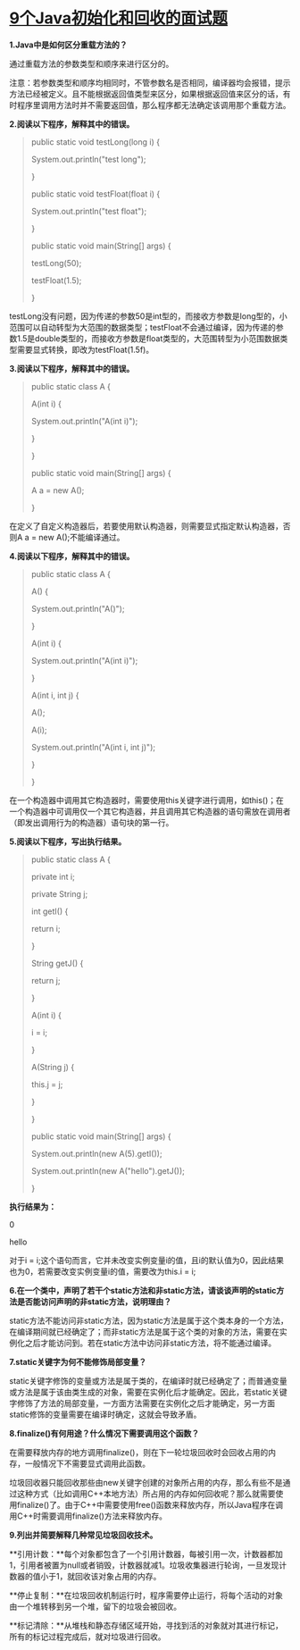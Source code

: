 # [9个Java初始化和回收的面试题](http://www.cnblogs.com/huajiezh/p/5790940.html)



**1.Java中是如何区分重载方法的？**



通过重载方法的参数类型和顺序来进行区分的。



注意：若参数类型和顺序均相同时，不管参数名是否相同，编译器均会报错，提示方法已经被定义。且不能根据返回值类型来区分，如果根据返回值来区分的话，有时程序里调用方法时并不需要返回值，那么程序都无法确定该调用那个重载方法。



**2.阅读以下程序，解释其中的错误。**

> public static void testLong\(long i\) {
>
> System.out.println\("test long"\);
>
> }
>
>
>
> public static void testFloat\(float i\) {
>
> System.out.println\("test float"\);
>
> }
>
> public static void main\(String\[\] args\) {
>
> testLong\(50\);
>
> testFloat\(1.5\);
>
> }

testLong没有问题，因为传递的参数50是int型的，而接收方参数是long型的，小范围可以自动转型为大范围的数据类型；testFloat不会通过编译，因为传递的参数1.5是double类型的，而接收方参数是float类型的，大范围转型为小范围数据类型需要显式转换，即改为testFloat\(1.5f\)。



**3.阅读以下程序，解释其中的错误。**

> public static class A {
>
> A\(int i\) {
>
> System.out.println\("A\(int i\)"\);
>
> }
>
> }
>
> public static void main\(String\[\] args\) {
>
> A a = new A\(\);
>
> }

在定义了自定义构造器后，若要使用默认构造器，则需要显式指定默认构造器，否则A a = new A\(\);不能编译通过。



**4.阅读以下程序，解释其中的错误。**



> public static class A {
>
> A\(\) {
>
> System.out.println\("A\(\)"\);
>
> }
>
> A\(int i\) {
>
> System.out.println\("A\(int i\)"\);
>
> }
>
> A\(int i, int j\) {
>
> A\(\);
>
> A\(i\);
>
> System.out.println\("A\(int i, int j\)"\);
>
> }
>
> }

在一个构造器中调用其它构造器时，需要使用this关键字进行调用，如this\(\)；在一个构造器中可调用仅一个其它构造器，并且调用其它构造器的语句需放在调用者（即发出调用行为的构造器）语句块的第一行。



**5.阅读以下程序，写出执行结果。**

> public static class A {
>
> private int i;
>
> private String j;
>
> int getI\(\) {
>
> return i;
>
> }
>
> String getJ\(\) {
>
> return j;
>
> }
>
> A\(int i\) {
>
> i = i;
>
> }
>
> A\(String j\) {
>
> this.j = j;
>
> }
>
> }
>
> public static void main\(String\[\] args\) {
>
> System.out.println\(new A\(5\).getI\(\)\);
>
> System.out.println\(new A\("hello"\).getJ\(\)\);
>
> }

**执行结果为：**



0



hello



对于i = i;这个语句而言，它并未改变实例变量i的值，且i的默认值为0，因此结果也为0，若需要改变实例变量i的值，需要改为this.i = i;



**6.在一个类中，声明了若干个static方法和非static方法，请谈谈声明的static方法是否能访问声明的非static方法，说明理由？**



static方法不能访问非static方法，因为static方法是属于这个类本身的一个方法，在编译期间就已经确定了；而非static方法是属于这个类的对象的方法，需要在实例化之后才能访问到。若在static方法中访问非static方法，将不能通过编译。



**7.static关键字为何不能修饰局部变量？**



static关键字修饰的变量或方法是属于类的，在编译时就已经确定了；而普通变量或方法是属于该由类生成的对象，需要在实例化后才能确定。因此，若static关键字修饰了方法的局部变量，一方面方法需要在实例化之后才能确定，另一方面static修饰的变量需要在编译时确定，这就会导致矛盾。



**8.finalize\(\)有何用途？什么情况下需要调用这个函数？**



在需要释放内存的地方调用finalize\(\)，则在下一轮垃圾回收时会回收占用的内存，一般情况下不需要显式调用此函数。



垃圾回收器只能回收那些由new关键字创建的对象所占用的内存，那么有些不是通过这种方式（比如调用C++本地方法）所占用的内存如何回收呢？那么就需要使用finalize\(\)了。由于C++中需要使用free\(\)函数来释放内存，所以Java程序在调用C++时需要调用finalize\(\)方法来释放内存。



**9.列出并简要解释几种常见垃圾回收技术。**



**引用计数：**每个对象都包含了一个引用计数器，每被引用一次，计数器都加1，引用者被置为null或者销毁，计数器就减1。垃圾收集器进行轮询，一旦发现计数器的值小于1，就回收该对象占用的内存。



**停止复制：**在垃圾回收机制运行时，程序需要停止运行，将每个活动的对象由一个堆转移到另一个堆，留下的垃圾会被回收。



**标记清除：**从堆栈和静态存储区域开始，寻找到活的对象就对其进行标记，所有的标记过程完成后，就对垃圾进行回收。

